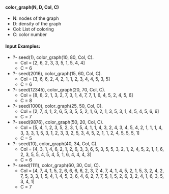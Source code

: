 
#### color_graph(N, D, Col, C)
- N: nodes of the graph
- D: density of the graph
- Col: List of coloring
- C: color number


#### Input Examples:
- ?- seed(1), color_graph(10, 80, Col, C).
    + Col = [2, 6, 2, 3, 3, 5, 1, 5, 4, 4]
    + C = 6
- ?- seed(2016), color_graph(15, 60, Col, C).
    + Col = [3, 6, 6, 2, 4, 2, 1, 1, 2, 3, 4, 4, 5, 3, 5]
    + C = 6
- ?- seed(12345), color_graph(20, 70, Col, C).
    + Col = [8, 8, 2, 1, 3, 2, 7, 3, 1, 4, 7, 7, 1, 6, 4, 5, 2, 4, 5, 6]
    + C = 8
- ?- seed(1000), color_graph(25, 50, Col, C).
    + Col = [2, 7, 4, 1, 2, 6, 5, 3, 5, 5, 2, 1, 6, 2, 1, 3, 5, 3, 1, 4, 5, 4, 5, 6, 6]
    + C = 7
- ?- seed(9876), color_graph(50, 20, Col, C).
    + Col = [5, 4, 1, 2, 3, 5, 2, 3, 1, 5, 4, 1, 1, 4, 3, 2, 4, 3, 4, 5, 4, 2, 1, 1, 1, 4, 3, 3, 3, 1, 5, 3, 1, 2, 3, 3, 2, 5, 3, 4, 5, 2, 1, 1, 2, 4, 5, 5, 5, 1]
    + C = 5
- ?- seed(10), color_graph(40, 34, Col, C).
    + Col = [4, 3, 1, 4, 6, 2, 1, 2, 6, 3, 3, 6, 5, 3, 5, 5, 3, 2, 1, 2, 4, 5, 2, 1, 1, 6, 2, 3, 5, 5, 4, 5, 4, 5, 1, 6, 4, 4, 4, 3]
    + C = 6
- ?- seed(1111), color_graph(60, 30, Col, C).
    + Col = [4, 7, 4, 1, 5, 2, 6, 6, 6, 6, 2, 3, 7, 4, 7, 4, 1, 4, 5, 2, 1, 5, 3, 2, 4, 2, 7, 5, 3, 3, 1, 5, 4, 1, 4, 5, 3, 6, 4, 6, 2, 7, 7, 5, 1, 5, 2, 6, 3, 2, 4, 1, 6, 3, 5, 3, 4, 1]
    + C = 7
